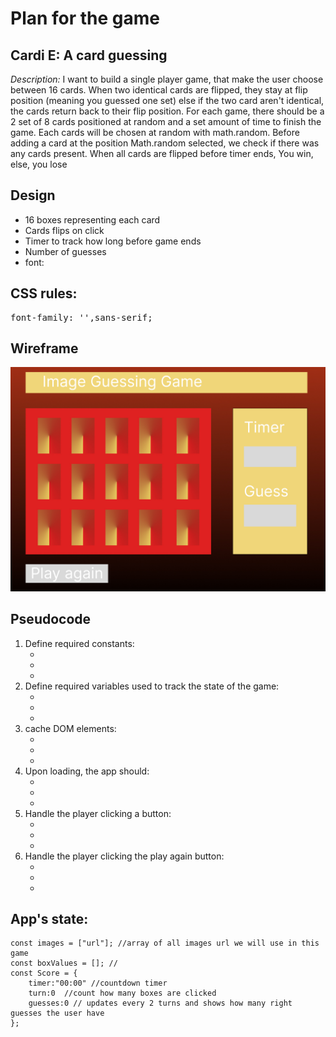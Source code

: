 <h1>Plan for the game</h1>

<h2>Cardi E: A card guessing</h2>

<p><em>Description: </em>I want to build a single player game, that make the user choose between 16 cards. 
When two identical cards are flipped, they stay at flip position (meaning you guessed one set)
else if the two card aren't identical, the cards return back to their flip position.
For each game, there should be a 2 set of 8 cards positioned at random and a set amount of time to finish the game.
Each cards will be chosen at random with math.random. Before adding a card at the position Math.random selected, we check if there was any cards present. When all cards are flipped before timer ends, You win, else, you lose<p>

<h2>Design</h2>
<ul>
    <li>16 boxes representing each card</li>
    <li>Cards flips on click</li>
    <li>Timer to track how long before game ends</li>
    <li>Number of guesses</li>
    <li>font:</li>
</ul>

<h2>CSS rules:</h2>
<pre>
font-family: '',sans-serif;
</pre>
<h2>Wireframe</h2>
<img src="./images/wireframe.jpeg"/>

<h2>Pseudocode</h2>
<ol>
<li>
Define required constants:
    <ul>
        <li></li>
        <li></li>
        <li></li>
    </ul>
</li>
<li>
Define required variables used to track the state of the game:
    <ul>
        <li></li>
        <li></li>
        <li></li>
    </ul>
</li>
<li>
cache DOM elements:
    <ul>
        <li></li>
        <li></li>
        <li></li>
    </ul>
</li>
<li>
Upon loading, the app should:
    <ul>
        <li></li>
        <li></li>
        <li></li>
    </ul>
</li>
<li>
Handle the player clicking a button:
    <ul>
        <li></li>
        <li></li>
        <li></li>
    </ul>
</li>
<li>
Handle the player clicking the play again button:
    <ul>
        <li></li>
        <li></li>
        <li></li>
    </ul>
</li>
</ol>

<h2>
App's state:
</h2>

```
const images = ["url"]; //array of all images url we will use in this game
const boxValues = []; //
const Score = {
    timer:"00:00" //countdown timer
    turn:0  //count how many boxes are clicked
    guesses:0 // updates every 2 turns and shows how many right guesses the user have
};
```
